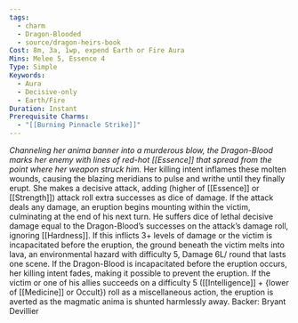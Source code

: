 ```yaml
---
tags:
  - charm
  - Dragon-Blooded
  - source/dragon-heirs-book
Cost: 8m, 3a, 1wp, expend Earth or Fire Aura
Mins: Melee 5, Essence 4
Type: Simple
Keywords:
  - Aura
  - Decisive-only
  - Earth/Fire
Duration: Instant
Prerequisite Charms:
  - "[[Burning Pinnacle Strike]]"
---
```

*Channeling her anima banner into a murderous blow, the Dragon-Blood marks her enemy with lines of red-hot [[Essence]] that spread from the point where her weapon struck him.*
Her killing intent inflames these molten wounds, causing the blazing meridians to pulse and writhe until they finally erupt. She makes a decisive attack, adding (higher of [[Essence]] or [[Strength]]) attack roll extra successes as dice of damage.
If the attack deals any damage, an eruption begins mounting within the victim, culminating at the end of his next turn. He suffers dice of lethal decisive damage equal to the Dragon-Blood’s successes on the attack’s damage roll, ignoring [[Hardness]]. If this inflicts 3+ levels of damage or the victim is incapacitated before the eruption, the ground beneath the victim melts into lava, an environmental hazard with difficulty 5, Damage 6L/ round that lasts one scene.
If the Dragon-Blood is incapacitated before the eruption occurs, her killing intent fades, making it possible to prevent the eruption. If the victim or one of his allies succeeds on a difficulty 5 ([[Intelligence]] + {lower of [[Medicine]] or Occult}) roll as a miscellaneous action, the eruption is averted as the magmatic anima is shunted harmlessly away.
Backer: Bryant Devillier